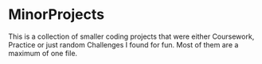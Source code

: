 # MinorProjects
This is a collection of smaller coding projects that were either Coursework, Practice or just random Challenges I found for fun. Most of them are a maximum of one file.
